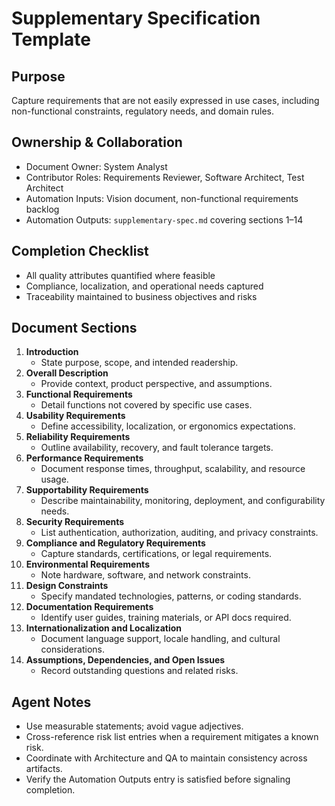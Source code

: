 # Supplementary Specification Template

## Purpose

Capture requirements that are not easily expressed in use cases, including non-functional constraints, regulatory needs,
and domain rules.

## Ownership & Collaboration

- Document Owner: System Analyst
- Contributor Roles: Requirements Reviewer, Software Architect, Test Architect
- Automation Inputs: Vision document, non-functional requirements backlog
- Automation Outputs: `supplementary-spec.md` covering sections 1–14

## Completion Checklist

- All quality attributes quantified where feasible
- Compliance, localization, and operational needs captured
- Traceability maintained to business objectives and risks

## Document Sections

1. **Introduction**
   - State purpose, scope, and intended readership.
2. **Overall Description**
   - Provide context, product perspective, and assumptions.
3. **Functional Requirements**
   - Detail functions not covered by specific use cases.
4. **Usability Requirements**
   - Define accessibility, localization, or ergonomics expectations.
5. **Reliability Requirements**
   - Outline availability, recovery, and fault tolerance targets.
6. **Performance Requirements**
   - Document response times, throughput, scalability, and resource usage.
7. **Supportability Requirements**
   - Describe maintainability, monitoring, deployment, and configurability needs.
8. **Security Requirements**
   - List authentication, authorization, auditing, and privacy constraints.
9. **Compliance and Regulatory Requirements**
   - Capture standards, certifications, or legal requirements.
10. **Environmental Requirements**
    - Note hardware, software, and network constraints.
11. **Design Constraints**
    - Specify mandated technologies, patterns, or coding standards.
12. **Documentation Requirements**
    - Identify user guides, training materials, or API docs required.
13. **Internationalization and Localization**
    - Document language support, locale handling, and cultural considerations.
14. **Assumptions, Dependencies, and Open Issues**
    - Record outstanding questions and related risks.

## Agent Notes

- Use measurable statements; avoid vague adjectives.
- Cross-reference risk list entries when a requirement mitigates a known risk.
- Coordinate with Architecture and QA to maintain consistency across artifacts.
- Verify the Automation Outputs entry is satisfied before signaling completion.
